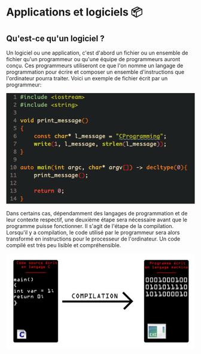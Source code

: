 # Applications et logiciels 📦

## Qu'est-ce qu'un logiciel ?
Un logiciel ou une application, c'est d'abord un fichier ou un ensemble de fichier qu'un programmeur ou qu'une équipe de programmeurs auront conçu. Ces programmeurs utiliseront ce que l'on nomme un langage de programmation pour écrire et composer un ensemble d'instructions que l'ordinateur pourra traiter. Voici un exemple de fichier écrit par un programmeur:

![Programmation](./Assets/05/Source_code.png)

Dans certains cas, dépendamment des langages de programmation et de leur contexte respectif, une deuxième étape sera nécessaire avant que le programme puisse fonctionner. Il s'agit de l'étape de la compilation. Lorsqu'il y a compilation, le code utilisé par le programmeur sera alors transformé en instructions pour le processeur de l'ordinateur. Un code compilé est très peu lisible et compréhensible.

![Compilation](./Assets/05/compilation.jpg)

